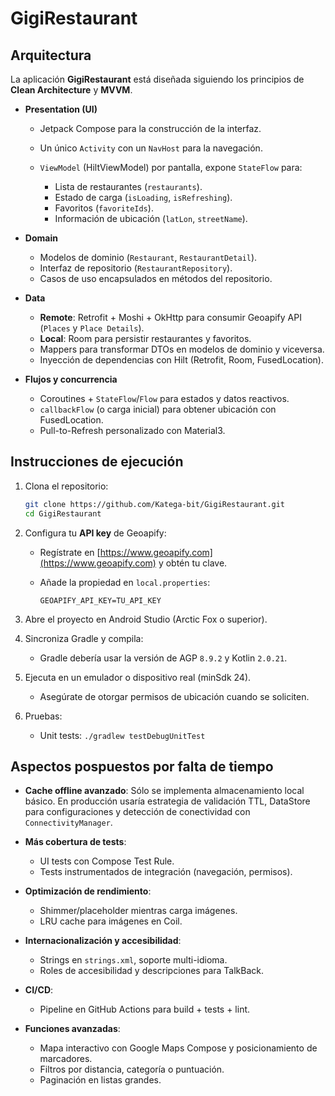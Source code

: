 # GigiRestaurant

## Arquitectura

La aplicación **GigiRestaurant** está diseñada siguiendo los principios de **Clean Architecture** y **MVVM**.

* **Presentation (UI)**

  * Jetpack Compose para la construcción de la interfaz.
  * Un único `Activity` con un `NavHost` para la navegación.
  * `ViewModel` (HiltViewModel) por pantalla, expone `StateFlow` para:

    * Lista de restaurantes (`restaurants`).
    * Estado de carga (`isLoading`, `isRefreshing`).
    * Favoritos (`favoriteIds`).
    * Información de ubicación (`latLon`, `streetName`).

* **Domain**

  * Modelos de dominio (`Restaurant`, `RestaurantDetail`).
  * Interfaz de repositorio (`RestaurantRepository`).
  * Casos de uso encapsulados en métodos del repositorio.

* **Data**

  * **Remote**: Retrofit + Moshi + OkHttp para consumir Geoapify API (`Places` y `Place Details`).
  * **Local**: Room para persistir restaurantes y favoritos.
  * Mappers para transformar DTOs en modelos de dominio y viceversa.
  * Inyección de dependencias con Hilt (Retrofit, Room, FusedLocation).

* **Flujos y concurrencia**

  * Coroutines + `StateFlow`/`Flow` para estados y datos reactivos.
  * `callbackFlow` (o carga inicial) para obtener ubicación con FusedLocation.
  * Pull-to-Refresh personalizado con Material3.

## Instrucciones de ejecución

1. Clona el repositorio:

   ```bash
   git clone https://github.com/Katega-bit/GigiRestaurant.git
   cd GigiRestaurant
   ```

2. Configura tu **API key** de Geoapify:

   * Regístrate en [https://www.geoapify.com](https://www.geoapify.com) y obtén tu clave.
   * Añade la propiedad en `local.properties`:

     ```properties
     GEOAPIFY_API_KEY=TU_API_KEY
     ```

3. Abre el proyecto en Android Studio (Arctic Fox o superior).

4. Sincroniza Gradle y compila:

   * Gradle debería usar la versión de AGP `8.9.2` y Kotlin `2.0.21`.

5. Ejecuta en un emulador o dispositivo real (minSdk 24).

   * Asegúrate de otorgar permisos de ubicación cuando se soliciten.

6. Pruebas:

   * Unit tests: `./gradlew testDebugUnitTest`

## Aspectos pospuestos por falta de tiempo

* **Cache offline avanzado**: Sólo se implementa almacenamiento local básico. En producción usaría estrategia de validación TTL, DataStore para configuraciones y detección de conectividad con `ConnectivityManager`.
* **Más cobertura de tests**:

  * UI tests con Compose Test Rule.
  * Tests instrumentados de integración (navegación, permisos).
* **Optimización de rendimiento**:

  * Shimmer/placeholder mientras carga imágenes.
  * LRU cache para imágenes en Coil.
* **Internacionalización y accesibilidad**:

  * Strings en `strings.xml`, soporte multi-idioma.
  * Roles de accesibilidad y descripciones para TalkBack.
* **CI/CD**:

  * Pipeline en GitHub Actions para build + tests + lint.
* **Funciones avanzadas**:

  * Mapa interactivo con Google Maps Compose y posicionamiento de marcadores.
  * Filtros por distancia, categoría o puntuación.
  * Paginación en listas grandes.
